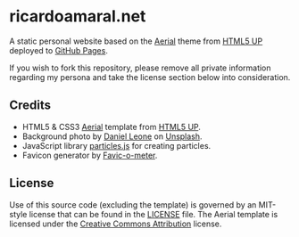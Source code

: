 # ricardoamaral.net

A static personal website based on the [Aerial](https://html5up.net/aerial) theme from [HTML5 UP](https://html5up.net/) deployed to [GitHub Pages](https://help.github.com/categories/github-pages-basics/).

If you wish to fork this repository, please remove all private information regarding my persona and take the license section below into consideration.

## Credits

- HTML5 & CSS3 [Aerial](https://html5up.net/aerial) template from [HTML5 UP](https://html5up.net/).
- Background photo by [Daniel Leone](https://unsplash.com/photos/g30P1zcOzXo) on [Unsplash](https://unsplash.com/).
- JavaScript library [particles.js](https://vincentgarreau.com/particles.js/) for creating particles.
- Favicon generator by [Favic-o-meter](http://www.favicomatic.com/).

## License

Use of this source code (excluding the template) is governed by an MIT-style license that can be found in the [LICENSE](LICENSE) file. The Aerial template is licensed under the [Creative Commons Attribution](https://html5up.net/license) license.
